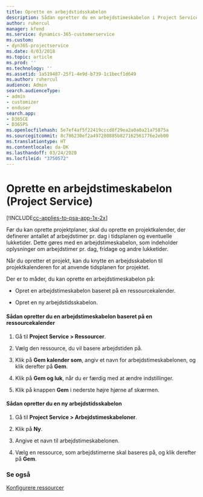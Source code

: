 ```yaml
---
title: Oprette en arbejdstidsskabelon
description: Sådan opretter du en arbejdstimeskabelon i Project Service
author: ruhercul
manager: kfend
ms.service: dynamics-365-customerservice
ms.custom:
- dyn365-projectservice
ms.date: 8/03/2018
ms.topic: article
ms.prod: ''
ms.technology: ''
ms.assetid: 1a519487-25f1-4e9d-b739-1c1becf1d649
ms.author: ruhercul
audience: Admin
search.audienceType:
- admin
- customizer
- enduser
search.app:
- D365CE
- D365PS
ms.openlocfilehash: 5e7ef4af5f22419cccd8f29ea2a0a0a21a75875a
ms.sourcegitcommit: 8c786230ef2a497280885b827162561776e2eb00
ms.translationtype: HT
ms.contentlocale: da-DK
ms.lasthandoff: 03/24/2020
ms.locfileid: "3750572"
---
```

# <a name="create-a-work-hours-template-project-service"></a>Oprette en arbejdstimeskabelon (Project Service)

[!INCLUDE[cc-applies-to-psa-app-1x-2x](../includes/cc-applies-to-psa-app-1x-2x.md)]

Før du kan oprette projektplaner, skal du oprette en projektkalender, der definerer antallet af arbejdstimer pr. dag i tidsplanen og eventuelle lukketider. Dette gøres med en arbejdstimeskabelon, som indeholder oplysninger om arbejdstimer pr. dag, fridage og andre lukketider.  
  
 Når du opretter et projekt, kan du knytte en arbejdsskabelon til projektkalenderen for at anvende tidsplanen for projektet.  
  
 Der er to måder, du kan oprette en arbejdstimeskabelon på:  
  
-   Opret en arbejdstimeskabelon baseret på en ressourcekalender.  
  
-   Opret en ny arbejdstidsskabelon.  
  
#### <a name="to-create-a-work-hours-template-based-on-a-resources-calendar"></a>Sådan opretter du en arbejdstimeskabelon baseret på en ressourcekalender  
  
1.  Gå til **Project Service > Ressourcer**.  
  
2.  Vælg den ressource, du vil basere arbejdstiden på.  
  
3.  Klik på **Gem kalender som**, angiv et navn for arbejdstimeskabelonen, og klik derefter på **Gem**.  
  
4.  Klik på **Gem og luk**, når du er færdig med at ændre indstillinger.  
  
5.  Klik på knappen **Gem** i nederste højre hjørne af skærmen.  
  
#### <a name="to-create-a-new-work-hours-template"></a>Sådan opretter du en ny arbejdstidsskabelon  
  
1.  Gå til **Project Service > Arbejdstimeskabeloner**.  
  
2.  Klik på **Ny**.  
  
3.  Angive et navn til arbejdstimeskabelonen.  
  
4.  Vælg en ressource, som arbejdstimerne skal baseres på, og klik derefter på **Gem**.  
  
### <a name="see-also"></a>Se også  
 [Konfigurere ressourcer](../project-service/set-up-resources.md)
